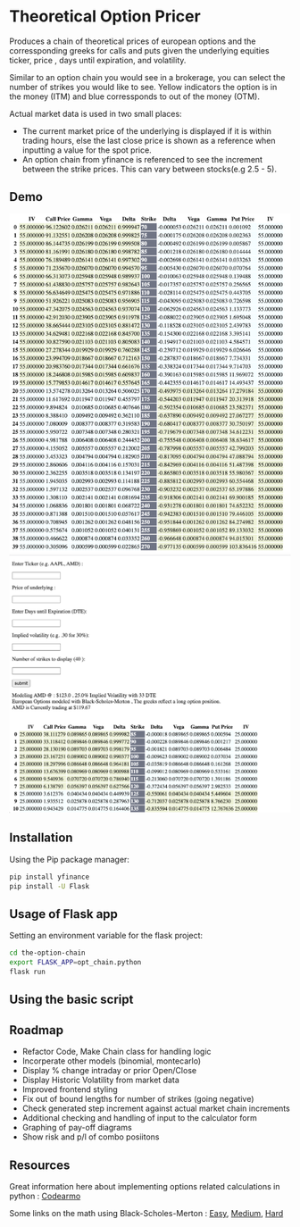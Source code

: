 # Theoretical Option Pricer

Produces a chain of theoretical prices of european options and the corressponding greeks for calls and puts given the underlying equities ticker, price , days until expiration, and volatility.

Similar to an option chain you would see in a brokerage, you can select the number of strikes you would like to see. Yellow indicators the option is in the money (ITM) and blue corressponds to out of the money (OTM).

Actual market data is used in two small places:
* The current market price of the underlying is displayed if it is within trading hours, else the last close price is shown as a reference when inputting a value for the spot price.
* An option chain from yfinance is referenced to see the increment between the strike prices.  This can vary between stocks(e.g 2.5 - 5).

## Demo

![AAPL](AAPL.png)
![AMD](AMD.png)

## Installation

Using the Pip package manager:
```bash
pip install yfinance
pip install -U Flask
```

## Usage of Flask app

Setting an environment variable for the flask project:
```bash
cd the-option-chain
export FLASK_APP=opt_chain.python
flask run
```

## Using the basic script 


## Roadmap
* Refactor Code, Make Chain class for handling logic
* Incorperate other models (binomial, montecarlo)
* Display % change intraday or prior Open/Close
* Display Historic Volatility from market data
* Improved frontend styling
* Fix out of bound lengths for number of strikes (going negative)
* Check generated step increment against actual market chain increments
* Additional checking and handling of input to the calculator form
* Graphing of pay-off diagrams
* Show risk and p/l of combo posiitons

## Resources 

Great information here about implementing options related calculations in python : [Codearmo](https://www.codearmo.com)

Some links on the math using Black-Scholes-Merton : [Easy](https://www.khanacademy.org/economics-finance-domain/core-finance/derivative-securities/black-scholes/v/introduction-to-the-black-scholes-formula), [Medium](https://en.wikipedia.org/wiki/Black–Scholes_model), [Hard](http://math.uchicago.edu/~may/REU2014/REUPapers/Wang.pdf)



